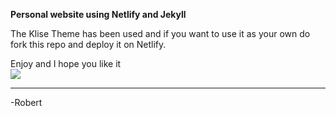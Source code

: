 **Personal website using Netlify and Jekyll**  

The Klise Theme has been used and if you want to use it as your own do fork this repo and deploy it on Netlify.  

Enjoy and I hope you like it  
<img src = "https://data.whicdn.com/images/327014997/original.jpg?t=1550766960">
<hr>
-Robert


